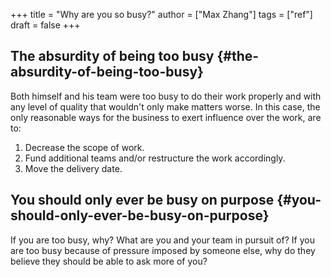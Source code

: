 +++
title = "Why are you so busy?"
author = ["Max Zhang"]
tags = ["ref"]
draft = false
+++

## The absurdity of being too busy {#the-absurdity-of-being-too-busy}

Both himself and his team were too busy to do their work properly and with any level of quality that wouldn't only make matters worse.
In this case, the only reasonable ways for the business to exert influence over the work, are to:

1.  Decrease the scope of work.
2.  Fund additional teams and/or restructure the work accordingly.
3.  Move the delivery date.


## You should only ever be busy on purpose {#you-should-only-ever-be-busy-on-purpose}

If you are too busy, why? What are you and your team in pursuit of? If you are too busy because of pressure imposed by someone else, why do they believe they should be able to ask more of you?
